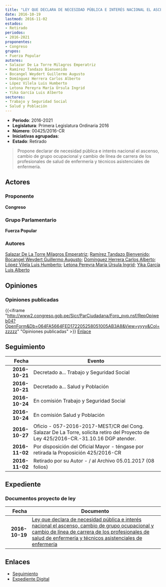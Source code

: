 ```yaml
---
title: "LEY QUE DECLARA DE NECESIDAD PÚBLICA E INTERÉS NACIONAL EL ASCENSO, CAMBIO DE GRUPO OCUPACICONAL Y CAMBIO DE LÍNEA DE CARRERA DE LOS PROFESIONALES DE SALUD DE ENFERMERÍA Y TÉCNICOS ASISTENCIALES DE ENFERMERÍA"
date: 2016-10-19
lastmod: 2016-11-02
estados:
- Retirado
periodos:
- 2016-2021
proponentes:
- Congreso
grupos:
- Fuerza Popular
autores:
- Salazar De La Torre Milagros Emperatriz
- Ramírez Tandazo Bienvenido
- Bocangel Weydert Guillermo Augusto
- Domínguez Herrera Carlos Alberto
- López Vilela Luis Humberto
- Letona Pereyra María Úrsula Ingrid
- Yika García Luis Alberto
sectores:
- Trabajo y Seguridad Social
- Salud y Población
---
```

- **Periodo**: 2016-2021
- **Legislatura**: Primera Legislatura Ordinaria 2016
- **Número**: 00425/2016-CR
- **Iniciativas agrupadas**: 
- **Estado**: Retirado

> Propone declarar de necesidad pública e interés nacional el ascenso, cambio de grupo ocupacional y cambio de línea de carrera de los profesionales de salud de enfermería y técnicos asistenciales de enfermería.


## Actores

### Proponente

**Congreso**

### Grupo Parlamentario

**Fuerza Popular**

### Autores

[Salazar De La Torre Milagros Emperatriz](mailto:mailto:msalazard@congreso.gob.pe); [Ramírez Tandazo Bienvenido](mailto:mailto:bramirez@congreso.gob.pe); [Bocangel Weydert Guillermo Augusto](mailto:mailto:gbocangel@congreso.gob.pe); [Domínguez Herrera Carlos Alberto](mailto:mailto:cdominguez@congreso.gob.pe); [López Vilela Luis Humberto](mailto:mailto:llopezv@congreso.gob.pe); [Letona Pereyra María Úrsula Ingrid](mailto:mailto:mletona@congreso.gob.pe); [Yika García Luis Alberto](mailto:mailto:lyika@congreso.gob.pe)

## Opiniones

### Opiniones publicadas

{{<iframe "http://www2.congreso.gob.pe/Sicr/ParCiudadana/Foro_pvp.nsf/RepOpiweb04?OpenForm&Db=064FA5664FED172205258051005AB3A8&View=yyyy&Col=zzzzz" "Opiniones publicadas" >}}
[Enlace](http://www2.congreso.gob.pe/Sicr/ParCiudadana/Foro_pvp.nsf/RepOpiweb04?OpenForm&Db=064FA5664FED172205258051005AB3A8&View=yyyy&Col=zzzzz)


## Seguimiento

| Fecha | Evento |
|------:|--------|
| **2016-10-21** | Decretado a... Trabajo y Seguridad Social |
| **2016-10-21** | Decretado a... Salud y Población |
| **2016-10-24** | En comisión Trabajo y Seguridad Social |
| **2016-10-24** | En comisión Salud y Población |
| **2016-10-27** | Oficio - 057-2016-2017-MEST/CR del Cong. Salazar De La Torre, solicita retiro del Proyecto de Ley 425/2016-CR.-31.10.16 DGP atender. |
| **2016-11-02** | Por disposición del Oficial Mayor - téngase por retirada la Proposición 425/2016-CR |
| **2016-11-02** | Retirado por su Autor - / al Archivo 05.01.2017 (08 folios) |

## Expediente

### Documentos proyecto de ley

| Fecha | Documento |
|------:|-----------|
| **2016-10-19** | [Ley que declara de necesidad pública e interés nacional el ascenso, cambio de grupo ocupacional y cambio de línea de carrera de los profesionales de salud de enfermería y técnicos asistenciales de enfermería](http://www.leyes.congreso.gob.pe/Documentos/2016_2021/Proyectos_de_Ley_y_de_Resoluciones_Legislativas/PL0042520161019.pdf) |

## Enlaces

- [Seguimiento](http://www2.congreso.gob.pe/Sicr/TraDocEstProc/CLProLey2016.nsf/f7fff46988ca05b1052578e100829cc7/24de7563abf7fdc405258051005c9bd5?OpenDocument)
- [Expediente Digital](http://www2.congreso.gob.pe/Sicr/TraDocEstProc/CLProLey2016.nsf/f7fff46988ca05b1052578e100829cc7/24de7563abf7fdc405258051005c9bd5?OpenDocument&Click=05257FB7005EB655.eb71d0cf91d8294e05256cdf006b5706/$Body/0.1C6C)


